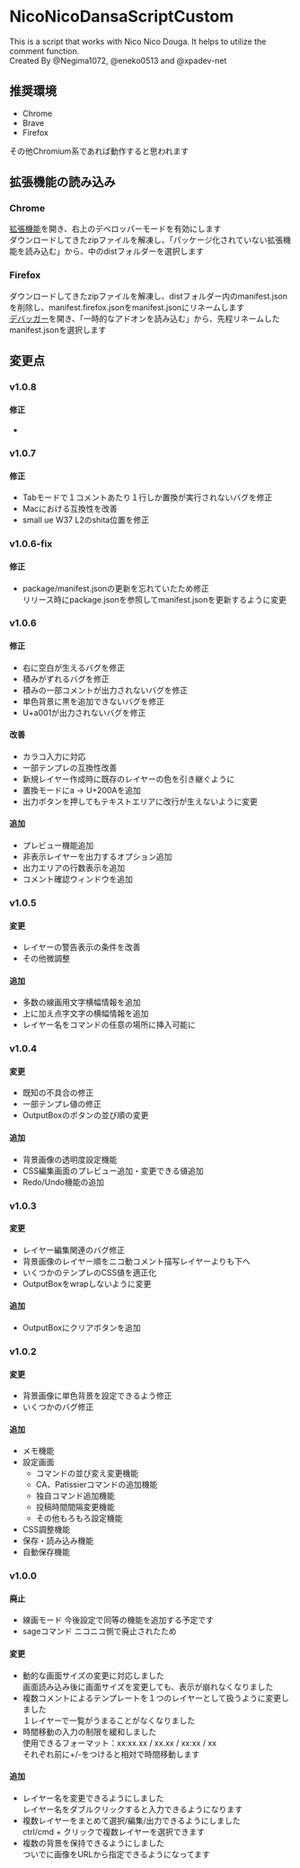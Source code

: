 ﻿# NicoNicoDansaScriptCustom
This is a script that works with Nico Nico Douga.  It helps to utilize the comment function.  
Created By @Negima1072, @eneko0513 and @xpadev-net

## 推奨環境
- Chrome
- Brave
- Firefox

その他Chromium系であれば動作すると思われます

## 拡張機能の読み込み
### Chrome
[拡張機能](chrome://extensions/)を開き、右上のデベロッパーモードを有効にします  
ダウンロードしてきたzipファイルを解凍し、「パッケージ化されていない拡張機能を読み込む」から、中のdistフォルダーを選択します

### Firefox
ダウンロードしてきたzipファイルを解凍し、distフォルダー内のmanifest.jsonを削除し、manifest.firefox.jsonをmanifest.jsonにリネームします  
[デバッガー](about:debugging#/runtime/this-firefox)を開き、「一時的なアドオンを読み込む」から、先程リネームしたmanifest.jsonを選択します

## 変更点
### v1.0.8
#### 修正
- 

### v1.0.7
#### 修正
- Tabモードで１コメントあたり１行しか置換が実行されないバグを修正
- Macにおける互換性を改善
- small ue W37 L2のshita位置を修正

### v1.0.6-fix
#### 修正
- package/manifest.jsonの更新を忘れていたため修正  
  リリース時にpackage.jsonを参照してmanifest.jsonを更新するように変更

### v1.0.6
#### 修正
- 右に空白が生えるバグを修正
- 積みがずれるバグを修正
- 積みの一部コメントが出力されないバグを修正
- 単色背景に黒を追加できないバグを修正
- U+a001が出力されないバグを修正

#### 改善
- カラコ入力に対応
- 一部テンプレの互換性改善
- 新規レイヤー作成時に既存のレイヤーの色を引き継ぐように
- 置換モードにa -> U+200Aを追加
- 出力ボタンを押してもテキストエリアに改行が生えないように変更

#### 追加
- プレビュー機能追加
- 非表示レイヤーを出力するオプション追加
- 出力エリアの行数表示を追加
- コメント確認ウィンドウを追加

### v1.0.5
#### 変更
- レイヤーの警告表示の条件を改善
- その他微調整
#### 追加
- 多数の線画用文字横幅情報を追加
- 上に加え点字文字の横幅情報を追加
- レイヤー名をコマンドの任意の場所に挿入可能に

### v1.0.4
#### 変更
- 既知の不具合の修正
- 一部テンプレ値の修正
- OutputBoxのボタンの並び順の変更

#### 追加
- 背景画像の透明度設定機能
- CSS編集画面のプレビュー追加・変更できる値追加
- Redo/Undo機能の追加

### v1.0.3
#### 変更
- レイヤー編集関連のバグ修正
- 背景画像のレイヤー順をニコ動コメント描写レイヤーよりも下へ
- いくつかのテンプレのCSS値を適正化
- OutputBoxをwrapしないように変更

#### 追加
- OutputBoxにクリアボタンを追加

### v1.0.2
#### 変更
- 背景画像に単色背景を設定できるよう修正
- いくつかのバグ修正
#### 追加
- メモ機能
- 設定画面
  - コマンドの並び変え変更機能
  - CA、Patissierコマンドの追加機能
  - 独自コマンド追加機能
  - 投稿時間間隔変更機能
  - その他もろもろ設定機能
- CSS調整機能
- 保存・読み込み機能
- 自動保存機能

### v1.0.0
#### 廃止
- 線画モード
  今後設定で同等の機能を追加する予定です
- sageコマンド
  ニコニコ側で廃止されたため
#### 変更
- 動的な画面サイズの変更に対応しました  
  画面読み込み後に画面サイズを変更しても、表示が崩れなくなりました
- 複数コメントによるテンプレートを１つのレイヤーとして扱うように変更しました  
  １レイヤーで一覧がうまることがなくなりました
- 時間移動の入力の制限を緩和しました  
  使用できるフォーマット：xx:xx.xx / xx.xx / xx:xx / xx  
  それぞれ前に+/-をつけると相対で時間移動します
#### 追加
- レイヤー名を変更できるようにしました  
  レイヤー名をダブルクリックすると入力できるようになります
- 複数レイヤーをまとめて選択/編集/出力できるようにしました  
  ctrl/cmd + クリックで複数レイヤーを選択できます
- 複数の背景を保持できるようにしました  
  ついでに画像をURLから指定できるようになってます
